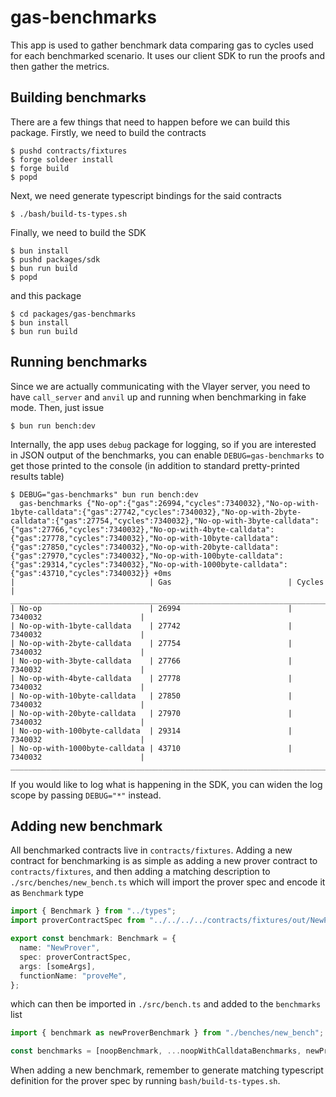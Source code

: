 # gas-benchmarks

This app is used to gather benchmark data comparing gas to cycles used
for each benchmarked scenario. It uses our client SDK to run the proofs
and then gather the metrics.

## Building benchmarks

There are a few things that need to happen before we can build this package.
Firstly, we need to build the contracts

```
$ pushd contracts/fixtures
$ forge soldeer install
$ forge build
$ popd
```

Next, we need generate typescript bindings for the said contracts

```
$ ./bash/build-ts-types.sh
```

Finally, we need to build the SDK

```
$ bun install
$ pushd packages/sdk
$ bun run build
$ popd
```

and this package

```
$ cd packages/gas-benchmarks
$ bun install
$ bun run build
```

## Running benchmarks

Since we are actually communicating with the Vlayer server, you need to have
`call_server` and `anvil` up and running when benchmarking in fake mode. Then,
just issue

```
$ bun run bench:dev
```

Internally, the app uses `debug` package for logging, so if you are interested
in JSON output of the benchmarks, you can enable `DEBUG=gas-benchmarks` to get
those printed to the console (in addition to standard pretty-printed results table)

```
$ DEBUG="gas-benchmarks" bun run bench:dev
  gas-benchmarks {"No-op":{"gas":26994,"cycles":7340032},"No-op-with-1byte-calldata":{"gas":27742,"cycles":7340032},"No-op-with-2byte-calldata":{"gas":27754,"cycles":7340032},"No-op-with-3byte-calldata":{"gas":27766,"cycles":7340032},"No-op-with-4byte-calldata":{"gas":27778,"cycles":7340032},"No-op-with-10byte-calldata":{"gas":27850,"cycles":7340032},"No-op-with-20byte-calldata":{"gas":27970,"cycles":7340032},"No-op-with-100byte-calldata":{"gas":29314,"cycles":7340032},"No-op-with-1000byte-calldata":{"gas":43710,"cycles":7340032}} +0ms
|                              | Gas                          | Cycles                       |
______________________________________________________________________________________________
| No-op                        | 26994                        | 7340032                      |
| No-op-with-1byte-calldata    | 27742                        | 7340032                      |
| No-op-with-2byte-calldata    | 27754                        | 7340032                      |
| No-op-with-3byte-calldata    | 27766                        | 7340032                      |
| No-op-with-4byte-calldata    | 27778                        | 7340032                      |
| No-op-with-10byte-calldata   | 27850                        | 7340032                      |
| No-op-with-20byte-calldata   | 27970                        | 7340032                      |
| No-op-with-100byte-calldata  | 29314                        | 7340032                      |
| No-op-with-1000byte-calldata | 43710                        | 7340032                      |
______________________________________________________________________________________________  
```

If you would like to log what is happening in the SDK, you can widen the log scope by passing
`DEBUG="*"` instead.

## Adding new benchmark

All benchmarked contracts live in `contracts/fixtures`. Adding a new
contract for benchmarking is as simple as adding a new prover contract
to `contracts/fixtures`, and then adding a matching description to
`./src/benches/new_bench.ts` which will import
the prover spec and encode it as `Benchmark` type

```ts
import { Benchmark } from "../types";
import proverContractSpec from "../../../../contracts/fixtures/out/NewProver.sol/NewProver";

export const benchmark: Benchmark = {
  name: "NewProver",
  spec: proverContractSpec,
  args: [someArgs],
  functionName: "proveMe",
};
```

which can then be imported in `./src/bench.ts` and added to the `benchmarks` list

```ts
import { benchmark as newProverBenchmark } from "./benches/new_bench";

const benchmarks = [noopBenchmark, ...noopWithCalldataBenchmarks, newProverBenchmark];
```

When adding a new benchmark, remember to generate matching typescript definition for the
prover spec by running `bash/build-ts-types.sh`.

